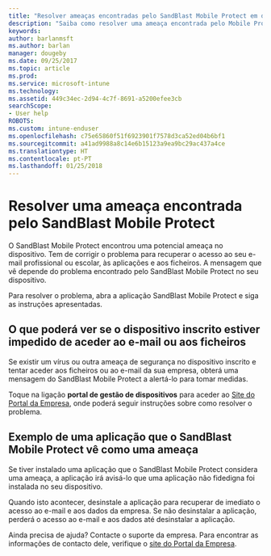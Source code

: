 ```yaml
---
title: "Resolver ameaças encontradas pelo SandBlast Mobile Protect em dispositivos Android | Documentos da Microsoft"
description: "Saiba como resolver uma ameaça encontrada pelo Mobile Protect no Android."
keywords: 
author: barlanmsft
ms.author: barlan
manager: dougeby
ms.date: 09/25/2017
ms.topic: article
ms.prod: 
ms.service: microsoft-intune
ms.technology: 
ms.assetid: 449c34ec-2d94-4c7f-8691-a5200efee3cb
searchScope:
- User help
ROBOTS: 
ms.custom: intune-enduser
ms.openlocfilehash: c75e65860f51f6923901f7578d3ca52ed04b6bf1
ms.sourcegitcommit: a41ad9988a8c14e6b15123a9ea9bc29ac437a4ce
ms.translationtype: HT
ms.contentlocale: pt-PT
ms.lasthandoff: 01/25/2018
---
```

# <a name="resolve-a-threat-found-by-sandblast-mobile-protect"></a>Resolver uma ameaça encontrada pelo SandBlast Mobile Protect

O SandBlast Mobile Protect encontrou uma potencial ameaça no dispositivo. Tem de corrigir o problema para recuperar o acesso ao seu e-mail profissional ou escolar, às aplicações e aos ficheiros. A mensagem que vê depende do problema encontrado pelo SandBlast Mobile Protect no seu dispositivo.

Para resolver o problema, abra a aplicação SandBlast Mobile Protect e siga as instruções apresentadas.

## <a name="what-you-might-see-if-your-enrolled-device-is-blocked-from-accessing-email-or-files"></a>O que poderá ver se o dispositivo inscrito estiver impedido de aceder ao e-mail ou aos ficheiros

Se existir um vírus ou outra ameaça de segurança no dispositivo inscrito e tentar aceder aos ficheiros ou ao e-mail da sua empresa, obterá uma mensagem do SandBlast Mobile Protect a alertá-lo para tomar medidas.

Toque na ligação **portal de gestão de dispositivos** para aceder ao [Site do Portal da Empresa](https://portal.manage.microsoft.com#HelpDeskDialog), onde poderá seguir instruções sobre como resolver o problema.

## <a name="example-of-an-app-that-sandblast-mobile-protect-sees-as-a-threat"></a>Exemplo de uma aplicação que o SandBlast Mobile Protect vê como uma ameaça

Se tiver instalado uma aplicação que o SandBlast Mobile Protect considera uma ameaça, a aplicação irá avisá-lo que uma aplicação não fidedigna foi instalada no seu dispositivo.

Quando isto acontecer, desinstale a aplicação para recuperar de imediato o acesso ao e-mail e aos dados da empresa. Se não desinstalar a aplicação, perderá o acesso ao e-mail e aos dados até desinstalar a aplicação.

Ainda precisa de ajuda? Contacte o suporte da empresa. Para encontrar as informações de contacto dele, verifique o [site do Portal da Empresa](https://portal.manage.microsoft.com#HelpDeskDialog).
